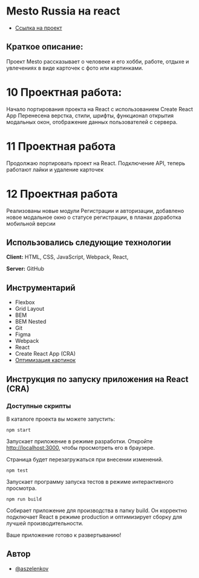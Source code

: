 # Mesto Russia на react

* [Ссылка на проект](https://aszelenkov.github.io/mesto-react-auth/)

## Краткое описание:
Проект Mesto рассказывает о человеке и его хобби, работе, отдыхе и увлечениях в виде карточек с фото или картинками.


# 10 Проектная работа:
Начало портирования проекта на React с использованием Create React App 
Перенесена верстка, стили, шрифты, функционал открытия модальных окон, отображение данных пользователей с сервера.

# 11 Проектная работа 
Продолжаю портировать проект на React.
Подключение API, теперь работают лайки и удаление карточек

# 12 Проектная работа 
Реализованы новые модули Регистрации и авторизации, добавлено новое модальное окно о статусе регистрации,
в планах доработка мобильной версии


## Использовались следующие технологии

**Client:** HTML, CSS, JavaScript, Webpack, React,

**Server:** GitHub


## Инструментарий

- Flexbox
- Grid Layout
- BEM
- BEM Nested
- Git
- Figma
- Webpack
- React
- Create React App (CRA)
- [Оптимизация картинок](https://tinypng.com/)


## Инструкция по запуску приложения на React (CRA)

### Доступные скрипты

В каталоге проекта вы можете запустить:

`npm start`

Запускает приложение в режиме разработки.
Откройте [http://localhost:3000](http://localhost:3000), чтобы просмотреть его в браузере.

Страница будет перезагружаться при внесении изменений.

`npm test`

Запускает программу запуска тестов в режиме интерактивного просмотра.


`npm run build`

Собирает приложение для производства в папку build.
Он корректно подключает React в режиме production и оптимизирует сборку для лучшей производительности.


Ваше приложение готово к развертыванию!


## Автор

- [@aszelenkov](https://github.com/aszelenkov)